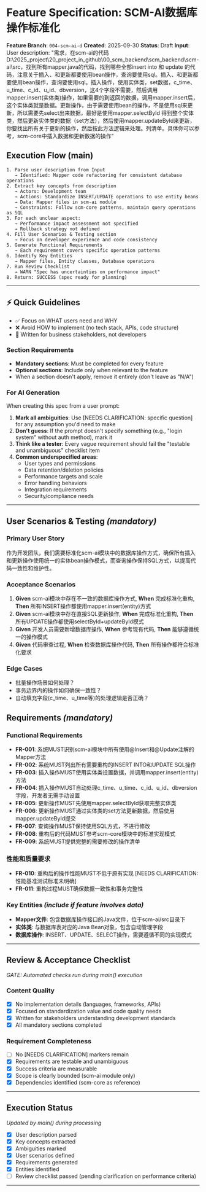 # Feature Specification: SCM-AI数据库操作标准化

**Feature Branch**: `004-scm-ai-d`
**Created**: 2025-09-30
**Status**: Draft
**Input**: User description: "需求，在scm-ai的代码D:\2025_project\20_project_in_github\00_scm_backend\scm_backend\scm-ai\src，找到所有mapper.java的代码，找到哪些全部insert into 和 update 的代码，注意关于插入、和更新都要使用bean操作，查询要使用sql。插入、和更新都要使用bean操作，查询要使用sql。插入操作，使用实体类，set数据，c_time、u_time、c_id、u_id、dbversion，这4个字段不需要，然后调用mapper.insert(实体类)操作，如果需要的到返回的数据，调用mapper.insert后，这个实体类就是数据。更新操作，由于需要使用bean的操作，不是使用sql来更新，所以需要先select出来数据，最好是使用mapper.selectById 得到整个实体类，然后更新实体类的数据（set方法），然后使用mapper.updateById来更新，你要找出所有关于更新的操作，然后按此方法逻辑来处理。列清单。具体你可以参考，scm-core中插入数据和更新数据的操作"

## Execution Flow (main)
```
1. Parse user description from Input
   → Identified: Mapper code refactoring for consistent database operations
2. Extract key concepts from description
   → Actors: Development team
   → Actions: Standardize INSERT/UPDATE operations to use entity beans
   → Data: Mapper files in scm-ai module
   → Constraints: Follow scm-core patterns, maintain query operations as SQL
3. For each unclear aspect:
   → Performance impact assessment not specified
   → Rollback strategy not defined
4. Fill User Scenarios & Testing section
   → Focus on developer experience and code consistency
5. Generate Functional Requirements
   → Each requirement covers specific operation patterns
6. Identify Key Entities
   → Mapper files, Entity classes, Database operations
7. Run Review Checklist
   → WARN "Spec has uncertainties on performance impact"
8. Return: SUCCESS (spec ready for planning)
```

---

## ⚡ Quick Guidelines
- ✅ Focus on WHAT users need and WHY
- ❌ Avoid HOW to implement (no tech stack, APIs, code structure)
- 👥 Written for business stakeholders, not developers

### Section Requirements
- **Mandatory sections**: Must be completed for every feature
- **Optional sections**: Include only when relevant to the feature
- When a section doesn't apply, remove it entirely (don't leave as "N/A")

### For AI Generation
When creating this spec from a user prompt:
1. **Mark all ambiguities**: Use [NEEDS CLARIFICATION: specific question] for any assumption you'd need to make
2. **Don't guess**: If the prompt doesn't specify something (e.g., "login system" without auth method), mark it
3. **Think like a tester**: Every vague requirement should fail the "testable and unambiguous" checklist item
4. **Common underspecified areas**:
   - User types and permissions
   - Data retention/deletion policies  
   - Performance targets and scale
   - Error handling behaviors
   - Integration requirements
   - Security/compliance needs

---

## User Scenarios & Testing *(mandatory)*

### Primary User Story
作为开发团队，我们需要标准化scm-ai模块中的数据库操作方式，确保所有插入和更新操作使用统一的实体bean操作模式，而查询操作保持SQL方式，以提高代码一致性和维护性。

### Acceptance Scenarios
1. **Given** scm-ai模块中存在不一致的数据库操作方式, **When** 完成标准化重构, **Then** 所有INSERT操作都使用mapper.insert(entity)方式
2. **Given** scm-ai模块中存在直接SQL更新操作, **When** 完成标准化重构, **Then** 所有UPDATE操作都使用selectById+updateById模式
3. **Given** 开发人员需要新增数据库操作, **When** 参考现有代码, **Then** 能够遵循统一的操作模式
4. **Given** 代码审查过程, **When** 检查数据库操作代码, **Then** 所有操作都符合标准化要求

### Edge Cases
- 批量操作场景如何处理？
- 事务边界内的操作如何确保一致性？
- 自动填充字段(c_time、u_time等)的处理逻辑是否正确？

## Requirements *(mandatory)*

### Functional Requirements
- **FR-001**: 系统MUST识别scm-ai模块中所有使用@Insert和@Update注解的Mapper方法
- **FR-002**: 系统MUST列出所有需要重构的INSERT INTO和UPDATE SQL操作
- **FR-003**: 插入操作MUST使用实体类设置数据，并调用mapper.insert(entity)方法
- **FR-004**: 插入操作MUST自动处理c_time、u_time、c_id、u_id、dbversion字段，开发者无需手动设置
- **FR-005**: 更新操作MUST先使用mapper.selectById获取完整实体类
- **FR-006**: 更新操作MUST通过实体类的set方法更新数据，然后使用mapper.updateById提交
- **FR-007**: 查询操作MUST保持使用SQL方式，不进行修改
- **FR-008**: 重构后的代码MUST参考scm-core模块中的标准实现模式
- **FR-009**: 系统MUST提供完整的需要修改的操作清单

### 性能和质量要求
- **FR-010**: 重构后的操作性能MUST不低于原有实现 [NEEDS CLARIFICATION: 性能基准测试标准未明确]
- **FR-011**: 重构过程MUST确保数据一致性和事务完整性

### Key Entities *(include if feature involves data)*
- **Mapper文件**: 包含数据库操作接口的Java文件，位于scm-ai/src目录下
- **实体类**: 与数据库表对应的Java Bean对象，包含自动管理字段
- **数据库操作**: INSERT、UPDATE、SELECT操作，需要遵循不同的实现模式

---

## Review & Acceptance Checklist
*GATE: Automated checks run during main() execution*

### Content Quality
- [x] No implementation details (languages, frameworks, APIs)
- [x] Focused on standardization value and code quality needs
- [x] Written for stakeholders understanding development standards
- [x] All mandatory sections completed

### Requirement Completeness
- [ ] No [NEEDS CLARIFICATION] markers remain
- [x] Requirements are testable and unambiguous
- [x] Success criteria are measurable
- [x] Scope is clearly bounded (scm-ai module only)
- [x] Dependencies identified (scm-core as reference)

---

## Execution Status
*Updated by main() during processing*

- [x] User description parsed
- [x] Key concepts extracted
- [x] Ambiguities marked
- [x] User scenarios defined
- [x] Requirements generated
- [x] Entities identified
- [ ] Review checklist passed (pending clarification on performance criteria)

---
